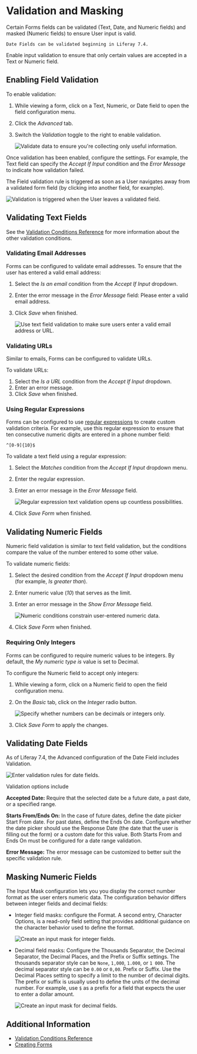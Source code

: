 # Validation and Masking

Certain Forms fields can be validated (Text, Date, and Numeric fields) and masked (Numeric fields) to ensure User input is valid.

```{note}
Date Fields can be validated beginning in Liferay 7.4.
```

Enable input validation to ensure that only certain values are accepted in a Text or Numeric field.

## Enabling Field Validation

To enable validation:

1. While viewing a form, click on a Text, Numeric, or Date field to open the field configuration menu.
1. Click the _Advanced_ tab.
1. Switch the _Validation_ toggle to the right to enable validation.

    ![Validate data to ensure you're collecting only useful information.](./validating-text-and-numeric-field-entries/images/01.png)

Once validation has been enabled, configure the settings. For example, the Text field can specify the _Accept If Input_ condition and the _Error Message_ to indicate how validation failed.

The Field validation rule is triggered as soon as a User navigates away from a validated form field (by clicking into another field, for example). 

![Validation is triggered when the User leaves a validated field.](./validating-text-and-numeric-field-entries/images/06.png)

## Validating Text Fields

See the [Validation Conditions Reference](./validation-conditions-reference.md) for more information about the other validation conditions.

### Validating Email Addresses

Forms can be configured to validate email addresses. To ensure that the user has entered a valid email address:

1. Select the _Is an email_ condition from the _Accept If Input_ dropdown.
1. Enter the error message in the _Error Message_ field: Please enter a valid email address.
1. Click _Save_ when finished.

    ![Use text field validation to make sure users enter a valid email address or URL.](./validating-text-and-numeric-field-entries/images/04.png)

### Validating URLs

Similar to emails, Forms can be configured to validate URLs.

To validate URLs:

1. Select the _Is a URL_ condition from the _Accept If Input_ dropdown.
1. Enter an error message.
1. Click _Save_ when finished.

### Using Regular Expressions

Forms can be configured to use [regular expressions](https://en.wikipedia.org/wiki/Regular_expression) to create custom validation criteria. For example, use this regular expression to ensure that ten consecutive numeric digits are entered in a phone number field:

    ^[0-9]{10}$

To validate a text field using a regular expression:

1. Select the _Matches_ condition from the _Accept If Input_ dropdown menu.
1. Enter the regular expression.
1. Enter an error message in the _Error Message_ field.

    ![Regular expression text validation opens up countless possibilities.](./validating-text-and-numeric-field-entries/images/05.png)

1. Click _Save Form_ when finished.

## Validating Numeric Fields

Numeric field validation is similar to text field validation, but the conditions compare the value of the number entered to some other value.

To validate numeric fields:

1. Select the desired condition from the _Accept If Input_ dropdown menu (for example, _Is greater than_).
1. Enter numeric value (_10_) that serves as the limit.
1. Enter an error message in the _Show Error Message_ field.

    ![Numeric conditions constrain user-entered numeric data.](./validating-text-and-numeric-field-entries/images/02.png)

1. Click _Save Form_ when finished.

### Requiring Only Integers

Forms can be configured to require numeric values to be integers. By default, the _My numeric type is_ value is set to Decimal.

To configure the Numeric field to accept only integers:

1. While viewing a form, click on a Numeric field to open the field configuration menu.
1. On the _Basic_ tab, click on the _Integer_ radio button.

    ![Specify whether numbers can be decimals or integers only.](./validating-text-and-numeric-field-entries/images/03.png)

1. Click _Save Form_ to apply the changes.

## Validating Date Fields

As of Liferay 7.4, the Advanced configuration of the Date Field includes Validation.

![Enter validation rules for date fields.](./validating-text-and-numeric-field-entries/images/07.png)

Validation options include

**Accepted Date:** Require that the selected date be a future date, a past date, or a specified range.

**Starts From/Ends On:** In the case of future dates, define the date picker Start From date. For past dates, define the Ends On date. Configure whether the date picker should use the Response Date (the date that the user is filling out the form) or a custom date for this value. Both Starts From and Ends On must be configured for a date range validation.

**Error Message:** The error message can be customized to better suit the specific validation rule.

## Masking Numeric Fields

The Input Mask configuration lets you you display the correct number format as the user enters numeric data. The configuration behavior differs between integer fields and decimal fields:

   - Integer field masks: configure the Format. A second entry, Character Options, is a read-only field setting that provides additional guidance on the character behavior used to define the format.

     ![Create an input mask for integer fields.](./validating-text-and-numeric-field-entries/images/08.png)

   - Decimal field masks: Configure the Thousands Separator, the Decimal Separator, the Decimal Places, and the Prefix or Suffix settings. The thousands separator style can be `None`, `1,000`, `1.000`, or `1 000`. The decimal separator style can be `0.00` or `0,00`. Prefix or Suffix. Use the Decimal Places setting to specify a limit to the number of decimal digits. The prefix or suffix is usually used to define the units of the decimal number. For example, use `$` as a prefix for a field that expects the user to enter a dollar amount.

     ![Create an input mask for decimal fields.](./validating-text-and-numeric-field-entries/images/09.png)

## Additional Information

* [Validation Conditions Reference](./validation-conditions-reference.md)
* [Creating Forms](./creating-forms.md)
